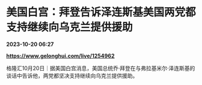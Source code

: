 # 美国白宫：拜登告诉泽连斯基美国两党都支持继续向乌克兰提供援助

**2023-10-20 06:27**

**https://www.gelonghui.com/live/1254962**

格隆汇10月20日｜据美国白宫消息，美国总统乔·拜登在与弗拉基米尔·泽连斯基的谈话中告诉他，两党都坚决支持继续向乌克兰提供援助。